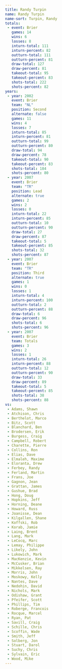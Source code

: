 ```yaml
---
title: Randy Turpin
name: Randy Turpin
name-sort: Turpin, Randy
totals:
 - event: Brier
   games: 14
   wins: 6
   losses: 8
   inturn-total: 111
   inturn-percent: 82
   outturn-total: 111
   outturn-percent: 81
   draw-total: 127
   draw-percent: 81
   takeout-total: 95
   takeout-percent: 83
   shots-total: 222
   shots-percent: 82
years:
 - year: 2002
   event: Brier
   team: "NL"
   position: Second
   alternate: false
   games: 11
   wins: 4
   losses: 7
   inturn-total: 85
   inturn-percent: 81
   outturn-total: 99
   outturn-percent: 80
   draw-total: 94
   draw-percent: 78
   takeout-total: 90
   takeout-percent: 83
   shots-total: 184
   shots-percent: 80
 - year: 2007
   event: Brier
   team: "TR"
   position: Lead
   alternate: true
   games: 2
   wins: 2
   losses: 0
   inturn-total: 22
   inturn-percent: 85
   outturn-total: 10
   outturn-percent: 90
   draw-total: 27
   draw-percent: 87
   takeout-total: 5
   takeout-percent: 85
   shots-total: 32
   shots-percent: 87
 - year: 2007
   event: Brier
   team: "TR"
   position: Third
   alternate: true
   games: 1
   wins: 0
   losses: 1
   inturn-total: 4
   inturn-percent: 100
   outturn-total: 2
   outturn-percent: 88
   draw-total: 6
   draw-percent: 96
   shots-total: 6
   shots-percent: 96
 - year: 2007
   event: Brier
   team: Totals
   games: 3
   wins: 2
   losses: 1
   inturn-total: 26
   inturn-percent: 88
   outturn-total: 12
   outturn-percent: 90
   draw-total: 33
   draw-percent: 89
   takeout-total: 5
   takeout-percent: 85
   shots-total: 38
   shots-percent: 88
vs:
 - Adams, Shawn
 - Atchison, Chris
 - Berthelot, Marco
 - Bitz, Scott
 - Blanchard, Ben
 - Brodersen, Erik
 - Burgess, Craig
 - Campbell, Robert
 - Charette, Pierre
 - Collins, Ron
 - Elias, Dave
 - Elmaleh, Maxime
 - Eloranta, Drew
 - Ferbey, Randy
 - Ferland, Martin
 - Frans, Joe
 - Gagnon, Jean
 - Grattan, James
 - Gushue, Brad
 - Hong, Doug
 - Hopkins, Jeff
 - Horning, Deane
 - Howard, Russ
 - Joanisse, Dean
 - Kilgallen, Shane
 - Koffski, Rob
 - Korab, Jamie
 - Laing, Brent
 - Lang, Mark
 - LeCocq, Marc
 - Lemay, Philippe
 - Likely, John
 - Lukowich, Mark
 - MacKenzie, Kevin
 - McCusker, Brian
 - Mikkelsen, Ray
 - Morris, John
 - Moskowy, Kelly
 - Nantes, Dave
 - Nedohin, David
 - Nichols, Mark
 - Odishaw, Grant
 - Pfeifer, Scott
 - Phillips, Tim
 - Roberge, Francois
 - Rocque, Marcel
 - Ryan, Pat
 - Savill, Craig
 - Schille, Chris
 - Scoffin, Wade
 - Smith, Jeff
 - Solberg, Jon
 - Stuart, Darol
 - Suchy, Chris
 - Sylvain, Eric
 - Wood, Mike
---
```

